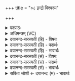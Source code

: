 +++
title = "०८ इन्द्रो विश्वस्य"

+++
<details><summary>पदपाठः</summary>

इन्द्रः॑। विश्व॑स्य। रा॒ज॒ति॒। शम्। नः॒। अ॒स्तु॒। द्वि॒पद॒ इति॑ द्वि॒ऽपदे॑। शम्। चतु॑ष्पदे। चतुः॑पद॒ इति॑ चतुः॑ऽपदे। ८।
</details>

<details><summary>अधिमन्त्रम् (VC)</summary>

- इन्द्रो देवता
- दध्यङ्ङाथर्वण ऋषिः
- द्विपाद्विराड् गायत्री
- षड्जः
</details>

<details><summary>दयानन्द-सरस्वती (हि) - विषयः</summary>

फिर उसी विषय को अगले मन्त्र में कहा है ॥
</details>

<details><summary>दयानन्द-सरस्वती (हि) - पदार्थः</summary>

पदार्थान्वयभाषाः -  हे जगदीश्वर ! जो आप (इन्द्रः) बिजुली के तुल्य (विश्वस्य) संसार के बीच (राजति) प्रकाशमान हैं, उन आपकी कृपा से (नः) हमारे (द्विपदे) पुत्रादि के लिये (शम्) सुख (अस्तु) होवे और हमारे (चतुष्पदे) गौ आदि के लिये (शम्) सुख होवे ॥८ ॥
</details>

<details><summary>दयानन्द-सरस्वती (हि) - भावार्थः</summary>

भावार्थभाषाः -  इस मन्त्र में वाचकलुप्तोपमालङ्कार है। हे जगदीश्वर ! जिससे आप सर्वत्र सब ओर से अभिव्याप्त मनुष्य, पश्वादि को सुख चाहनेवाले हैं, इससे सबको उपासना करने योग्य हैं ॥८ ॥
</details>

<details><summary>दयानन्द-सरस्वती (सं) - विषयः</summary>

पुनस्तमेव विषयमाह ॥
</details>

<details><summary>दयानन्द-सरस्वती (सं) - पदार्थः</summary>

पदार्थान्वयभाषाः -  हे जगदीश्वर ! यो भवानिन्द्र इव विश्वस्य राजति, तस्य भवतः कृपया नो द्विपदे शमस्तु नश्चतुष्पदे शमस्तु ॥८ ॥
</details>

<details><summary>दयानन्द-सरस्वती (सं) - भावार्थः</summary>

भावार्थभाषाः -  अत्र वाचकलुप्तोपमालङ्कारः। हे जगदीश्वर ! यतो भवान् सर्वत्राऽभिव्यापकः मनुष्यपश्वादीनां सुखमिच्छुरसि, तस्मात् सर्वैरुपासनीयोऽसि ॥८ ॥
</details>

<details><summary>सविता जोशी ← दयानन्दः (म) - भावार्थः</summary>

भावार्थभाषाः -  या मंत्रात वाचकलुप्तोपमालंकार आहे. (विद्युतप्रमाणे) या जगात प्रकाशमान असणाऱ्या परमेश्वरा ! तू सर्वत्र व्याप्त आहेस व मनुष्य आणि पशू इत्यादींचे सुख इच्छितोस त्यामुळेच सर्वांनी उपासना करावी असा आहेस.
</details>